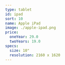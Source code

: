 ```yaml
---
type: tablet
id: ipad
sort: 10
name: Apple iPad
image: ./apple-ipad.png
price:
  oneYear: 29.0
  twoYears: 19.0
specs:
  size: 10"
  resolution: 2160 x 1620
---
```

